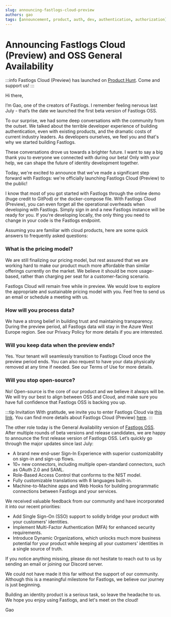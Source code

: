 ```yaml
---
slug: announcing-fastlogs-cloud-preview
authors: gao
tags: [announcement, product, auth, dev, authentication, authorization]
---
```


# Announcing Fastlogs Cloud (Preview) and OSS General Availability

:::info
Fastlogs Cloud (Preview) has launched on [Product Hunt](https://www.producthunt.com/posts/fastlogs-cloud-preview). Come and support us!
:::

Hi there,

I’m Gao, one of the creators of Fastlogs. I remember feeling nervous last July - that’s the date we launched the first beta version of Fastlogs OSS.

<!-- truncate -->

To our surprise, we had some deep conversations with the community from the outset. We talked about the terrible developer experience of building authentication, even with existing products, and the dramatic costs of current industry leaders. As developers ourselves, we feel you and that's why we started building Fastlogs.

These conversations drove us towards a brighter future. I want to say a big thank you to everyone we connected with during our beta! Only with your help, we can shape the future of identity development together.

Today, we're excited to announce that we've made a significant step forward with Fastlogs: we're officially launching Fastlogs Cloud (Preview) to the public!

I know that most of you got started with Fastlogs through the online demo (huge credit to GitPod) or the docker-compose file. With Fastlogs Cloud (Preview), you can even forget all the operational overheads when developing with Fastlogs. Simply sign in and a new Fastlogs instance will be ready for you. If you're developing locally, the only thing you need to change in your code is the Fastlogs endpoint.

Assuming you are familiar with cloud products, here are some quick answers to frequently asked questions:

### What is the pricing model?

We are still finalizing our pricing model, but rest assured that we are working hard to make our product much more affordable than similar offerings currently on the market. We believe it should be more usage-based, rather than charging per seat for a customer-facing scenario.

Fastlogs Cloud will remain free while in preview. We would love to explore the appropriate and sustainable pricing model with you. Feel free to send us an email or schedule a meeting with us.

### How will you process data?

We have a strong belief in building trust and maintaining transparency. During the preview period, all Fastlogs data will stay in the Azure West Europe region. See our Privacy Policy for more details if you are interested.

### Will you keep data when the preview ends?

Yes. Your tenant will seamlessly transition to Fastlogs Cloud once the preview period ends. You can also request to have your data physically removed at any time if needed. See our Terms of Use for more details.

### Will you stop open-source?

No! Open-source is the core of our product and we believe it always will be. We will try our best to align between OSS and Cloud, and make sure you have full confidence that Fastlogs OSS is backing you up.

:::tip Invitation
With gratitude, we invite you to enter Fastlogs Cloud via [this link](https://cloud.fastlogs-docs.khulnasoft.com/). You can find more details about Fastlogs Cloud (Preview) [here](https://docs.fastlogs-docs.khulnasoft.com/about/cloud-preview/).
:::

The other role today is the General Availability version of [Fastlogs OSS](https://github.com/fastlogs-docs.khulnasoft.com/fastlogs/). After multiple rounds of beta versions and release candidates, we are happy to announce the first release version of Fastlogs OSS. Let’s quickly go through the major updates since last July:

- A brand new end-user Sign-In Experience with superior customizability on sign-in and sign-up flows.
- 10+ new connectors, including multiple open-standard connectors, such as OAuth 2.0 and SAML.
- Role-Based Access Control that conforms to the NIST model.
- Fully customizable translations with 8 languages built-in.
- Machine-to-Machine apps and Web Hooks for building programmatic connections between Fastlogs and your services.

We received valuable feedback from our community and have incorporated it into our recent priorities:

- Add Single Sign-On (SSO) support to solidly bridge your product with your customers' identities.
- Implement Multi-Factor Authentication (MFA) for enhanced security requirements.
- Introduce Dynamic Organizations, which unlocks much more business potential for your product while keeping all your customers' identities in a single source of truth.

If you notice anything missing, please do not hesitate to reach out to us by sending an email or joining our Discord server.

We could not have made it this far without the support of our community. Although this is a meaningful milestone for Fastlogs, we believe our journey is just beginning.

Building an identity product is a serious task, so leave the headache to us. We hope you enjoy using Fastlogs, and let's meet on the cloud!

Gao
